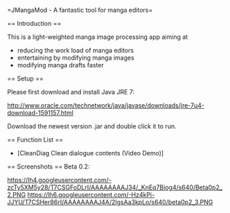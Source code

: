 =JMangaMod - A fantastic tool for manga editors=

== Introduction ==

This is a light-weighted manga image processing app aiming at 
 * reducing the work load of manga editors
 * entertaining by modifying manga images
 * modifying manga drafts faster

== Setup ==

 Please first download and install Java JRE 7:

 http://www.oracle.com/technetwork/java/javase/downloads/jre-7u4-download-1591157.html

 Download the newest version .jar and double click it to run.
 

== Function List ==

 * [CleanDiag Clean dialogue contents (Video Demo)]

== Screenshots ==
Beta 0.2:

https://lh4.googleusercontent.com/-zcTy5XM5y28/T7CSGFoDLrI/AAAAAAAAJ34/_KnEq7Biog4/s640/Beta0p2_2.PNG
https://lh6.googleusercontent.com/-Hz4kPi-JJYU/T7CSHer86rI/AAAAAAAAJ4A/2lgsAa3kpLo/s640/beta0p2_3.PNG
